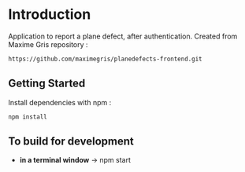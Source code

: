 # Introduction

Application to report a plane defect, after authentication.
Created from Maxime Gris repository :
``` bash
https://github.com/maximegris/planedefects-frontend.git
```

## Getting Started

Install dependencies with npm :

``` bash
npm install
```

## To build for development

- **in a terminal window** -> npm start